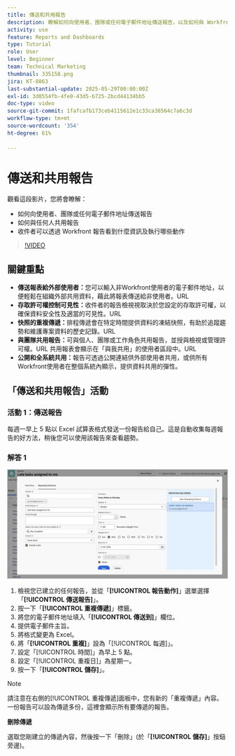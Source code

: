 ```yaml
---
title: 傳送和共用報告
description: 瞭解如何向使用者、團隊或任何電子郵件地址傳送報告，以及如何與 Workfront 中任何人共用報告。
activity: use
feature: Reports and Dashboards
type: Tutorial
role: User
level: Beginner
team: Technical Marketing
thumbnail: 335158.png
jira: KT-8863
last-substantial-update: 2025-05-29T00:00:00Z
exl-id: 3d0554fb-4fe0-43d5-b725-2bcd44134bb5
doc-type: video
source-git-commit: 1fafcafb173ceb4115612e1c33ca36564c7a6c3d
workflow-type: tm+mt
source-wordcount: '354'
ht-degree: 61%

---
```


# 傳送和共用報告

觀看這段影片，您將會瞭解：

* 如何向使用者、團隊或任何電子郵件地址傳送報告
* 如何與任何人共用報告
* 收件者可以透過 Workfront 報告看到什麼資訊及執行哪些動作

>[!VIDEO](https://video.tv.adobe.com/v/335158/?quality=12&learn=on)

## 關鍵重點

* **傳送報表給外部使用者：**&#x200B;您可以輸入非Workfront使用者的電子郵件地址，以便輕鬆在組織外部共用資料，藉此將報表傳送給非使用者。&#x200B;URL
* **存取許可權控制可見性：**&#x200B;收件者的報告檢視視取決於您設定的存取許可權，以確保資料安全性及適當的可見性。&#x200B;URL
* **快照的重複傳遞：**&#x200B;排程傳遞會在特定時間提供資料的凍結快照，有助於追蹤趨勢和維護專案資料的歷史記錄。&#x200B;URL
* **與團隊共用報告：**&#x200B;可與個人、團隊或工作角色共用報告，並授與檢視或管理許可權。&#x200B;URL 共用報表會顯示在「與我共用」的使用者區段中。&#x200B;URL
* **公開和全系統共用：**&#x200B;報告可透過公開連結供外部使用者共用，或供所有Workfront使用者在整個系統內顯示，提供資料共用的彈性。


## 「傳送和共用報告」活動

### 活動 1：傳送報告

每週一早上 5 點以 Excel 試算表格式發送一份報告給自己。這是自動收集每週報告的好方法，稍後您可以使用該報告來查看趨勢。

### 解答 1

![影像顯示設定重複傳遞報告的畫面](assets/send-a-report.png)

1. 檢視您已建立的任何報告，並從「**[!UICONTROL 報告動作]**」選單選擇「**[!UICONTROL 傳送報告]**」。
1. 按一下「**[!UICONTROL 重複傳遞]**」標籤。
1. 將您的電子郵件地址填入「**[!UICONTROL 傳送到]**」欄位。
1. 提供電子郵件主旨。
1. 將格式變更為 Excel。
1. 將「**[!UICONTROL 重複]**」設為「[!UICONTROL 每週]」。
1. 設定「[!UICONTROL 時間]」為早上 5 點。
1. 設定「[!UICONTROL 重複日]」為星期一。
1. 按一下「**[!UICONTROL 儲存]**」。

>[!NOTE]
>
>請注意在右側的[!UICONTROL 重複傳遞]面板中，您有新的「重複傳遞」內容。一份報告可以設為傳遞多份，這裡會顯示所有要傳遞的報告。

**刪除傳遞**

選取您剛建立的傳遞內容，然後按一下「刪除」(於「**[!UICONTROL 儲存]**」按鈕旁邊)。
